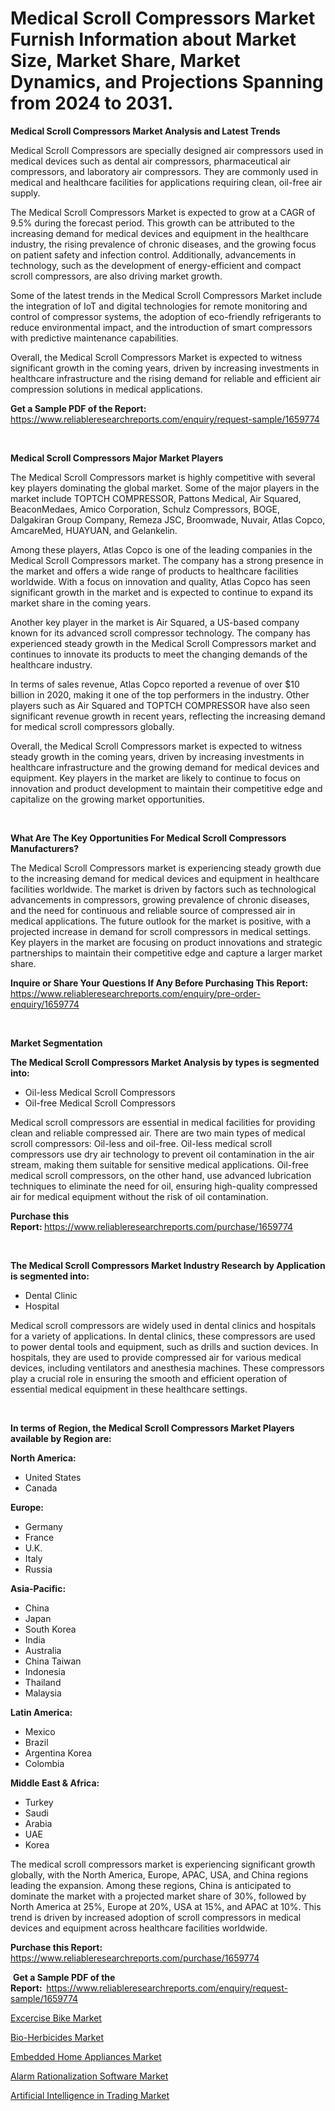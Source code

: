 <p><h1>Medical Scroll Compressors Market Furnish Information about Market Size, Market Share, Market Dynamics, and Projections Spanning from 2024 to 2031.</h1></p><p><strong>Medical Scroll Compressors Market Analysis and Latest Trends</strong></p>
<p><p>Medical Scroll Compressors are specially designed air compressors used in medical devices such as dental air compressors, pharmaceutical air compressors, and laboratory air compressors. They are commonly used in medical and healthcare facilities for applications requiring clean, oil-free air supply.</p><p>The Medical Scroll Compressors Market is expected to grow at a CAGR of 9.5% during the forecast period. This growth can be attributed to the increasing demand for medical devices and equipment in the healthcare industry, the rising prevalence of chronic diseases, and the growing focus on patient safety and infection control. Additionally, advancements in technology, such as the development of energy-efficient and compact scroll compressors, are also driving market growth.</p><p>Some of the latest trends in the Medical Scroll Compressors Market include the integration of IoT and digital technologies for remote monitoring and control of compressor systems, the adoption of eco-friendly refrigerants to reduce environmental impact, and the introduction of smart compressors with predictive maintenance capabilities.</p><p>Overall, the Medical Scroll Compressors Market is expected to witness significant growth in the coming years, driven by increasing investments in healthcare infrastructure and the rising demand for reliable and efficient air compression solutions in medical applications.</p></p>
<p><strong>Get a Sample PDF of the Report:&nbsp;</strong> <a href="https://www.reliableresearchreports.com/enquiry/request-sample/1659774">https://www.reliableresearchreports.com/enquiry/request-sample/1659774</a></p>
<p>&nbsp;</p>
<p><strong>Medical Scroll Compressors Major Market Players</strong></p>
<p><p>The Medical Scroll Compressors market is highly competitive with several key players dominating the global market. Some of the major players in the market include TOPTCH COMPRESSOR, Pattons Medical, Air Squared, BeaconMedaes, Amico Corporation, Schulz Compressors, BOGE, Dalgakiran Group Company, Remeza JSC, Broomwade, Nuvair, Atlas Copco, AmcareMed, HUAYUAN, and Gelankelin.</p><p>Among these players, Atlas Copco is one of the leading companies in the Medical Scroll Compressors market. The company has a strong presence in the market and offers a wide range of products to healthcare facilities worldwide. With a focus on innovation and quality, Atlas Copco has seen significant growth in the market and is expected to continue to expand its market share in the coming years.</p><p>Another key player in the market is Air Squared, a US-based company known for its advanced scroll compressor technology. The company has experienced steady growth in the Medical Scroll Compressors market and continues to innovate its products to meet the changing demands of the healthcare industry.</p><p>In terms of sales revenue, Atlas Copco reported a revenue of over $10 billion in 2020, making it one of the top performers in the industry. Other players such as Air Squared and TOPTCH COMPRESSOR have also seen significant revenue growth in recent years, reflecting the increasing demand for medical scroll compressors globally.</p><p>Overall, the Medical Scroll Compressors market is expected to witness steady growth in the coming years, driven by increasing investments in healthcare infrastructure and the growing demand for medical devices and equipment. Key players in the market are likely to continue to focus on innovation and product development to maintain their competitive edge and capitalize on the growing market opportunities.</p></p>
<p>&nbsp;</p>
<p><strong>What Are The Key Opportunities For Medical Scroll Compressors Manufacturers?</strong></p>
<p><p>The Medical Scroll Compressors market is experiencing steady growth due to the increasing demand for medical devices and equipment in healthcare facilities worldwide. The market is driven by factors such as technological advancements in compressors, growing prevalence of chronic diseases, and the need for continuous and reliable source of compressed air in medical applications. The future outlook for the market is positive, with a projected increase in demand for scroll compressors in medical settings. Key players in the market are focusing on product innovations and strategic partnerships to maintain their competitive edge and capture a larger market share.</p></p>
<p><strong>Inquire or Share Your Questions If Any Before Purchasing This Report:</strong> <a href="https://www.reliableresearchreports.com/enquiry/pre-order-enquiry/1659774">https://www.reliableresearchreports.com/enquiry/pre-order-enquiry/1659774</a></p>
<p>&nbsp;</p>
<p><strong>Market Segmentation</strong></p>
<p><strong>The Medical Scroll Compressors Market Analysis by types is segmented into:</strong></p>
<p><ul><li>Oil-less Medical Scroll Compressors</li><li>Oil-free Medical Scroll Compressors</li></ul></p>
<p><p>Medical scroll compressors are essential in medical facilities for providing clean and reliable compressed air. There are two main types of medical scroll compressors: Oil-less and oil-free. Oil-less medical scroll compressors use dry air technology to prevent oil contamination in the air stream, making them suitable for sensitive medical applications. Oil-free medical scroll compressors, on the other hand, use advanced lubrication techniques to eliminate the need for oil, ensuring high-quality compressed air for medical equipment without the risk of oil contamination.</p></p>
<p><strong>Purchase this Report:&nbsp;</strong><a href="https://www.reliableresearchreports.com/purchase/1659774">https://www.reliableresearchreports.com/purchase/1659774</a></p>
<p>&nbsp;</p>
<p><strong>The Medical Scroll Compressors Market Industry Research by Application is segmented into:</strong></p>
<p><ul><li>Dental Clinic</li><li>Hospital</li></ul></p>
<p><p>Medical scroll compressors are widely used in dental clinics and hospitals for a variety of applications. In dental clinics, these compressors are used to power dental tools and equipment, such as drills and suction devices. In hospitals, they are used to provide compressed air for various medical devices, including ventilators and anesthesia machines. These compressors play a crucial role in ensuring the smooth and efficient operation of essential medical equipment in these healthcare settings.</p></p>
<p>&nbsp;</p>
<p><strong>In terms of Region, the Medical Scroll Compressors Market Players available by Region are:</strong></p>
<p>
    <p> <strong> North America: </strong>
        <ul>
            <li>United States</li>
            <li>Canada</li>
        </ul>
        </p> 
    <p> <strong> Europe: </strong>
        <ul>
            <li>Germany</li>
            <li>France</li>
            <li>U.K.</li>
            <li>Italy</li>
            <li>Russia</li>
        </ul>
        </p> 
    <p> <strong> Asia-Pacific: </strong>
        <ul>
            <li>China</li>
            <li>Japan</li>
            <li>South Korea</li>
            <li>India</li>
            <li>Australia</li>
            <li>China Taiwan</li>
            <li>Indonesia</li>
            <li>Thailand</li>
            <li>Malaysia</li>
        </ul>
        </p> 
    <p> <strong> Latin America: </strong>
        <ul>
            <li>Mexico</li>
            <li>Brazil</li>
            <li>Argentina Korea</li>
            <li>Colombia</li>
        </ul>
        </p> 
    <p> <strong> Middle East & Africa: </strong>
        <ul>
            <li>Turkey</li>
            <li>Saudi</li>
            <li>Arabia</li>
            <li>UAE</li>
            <li>Korea</li>
        </ul>
    </p>
    </p>
<p><p>The medical scroll compressors market is experiencing significant growth globally, with the North America, Europe, APAC, USA, and China regions leading the expansion. Among these regions, China is anticipated to dominate the market with a projected market share of 30%, followed by North America at 25%, Europe at 20%, USA at 15%, and APAC at 10%. This trend is driven by increased adoption of scroll compressors in medical devices and equipment across healthcare facilities worldwide.</p></p>
<p><strong>Purchase this Report: </strong><a href="https://www.reliableresearchreports.com/purchase/1659774">https://www.reliableresearchreports.com/purchase/1659774</a></p>
<p>&nbsp;<strong>Get a Sample PDF of the Report:&nbsp;&nbsp;</strong><a href="https://www.reliableresearchreports.com/enquiry/request-sample/1659774">https://www.reliableresearchreports.com/enquiry/request-sample/1659774</a></p>
<p><strong></strong></p>
<p><p><a href="https://issuu.com/reportprime-2/docs/excercise-bike-market-size-2030.pptx">Excercise Bike Market</a></p><p><a href="https://issuu.com/reportprime-2/docs/bio-herbicides-market-size-2030.pptx">Bio-Herbicides Market</a></p><p><a href="https://github.com/BryceTownsendr/Market-Research-Report-List-3/blob/main/embedded-home-appliances-market.md">Embedded Home Appliances Market</a></p><p><a href="https://medium.com/@emmyrolfson8689/alarm-rationalization-software-market-furnishes-information-on-market-share-market-trends-and-b83f1d384e7f">Alarm Rationalization Software Market</a></p><p><a href="https://medium.com/@emmyrolfson8689/artificial-intelligence-in-trading-market-size-market-outlook-and-market-forecast-2024-to-2031-54fed3c4db3b">Artificial Intelligence in Trading Market</a></p></p>